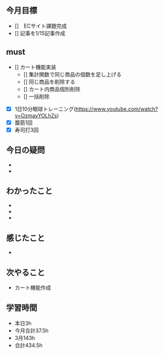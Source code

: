 
## 今月目標
- []　ECサイト課題完成
- [] 記事を1/15記事作成


## must
- [] カート機能実装
  - [] 集計関数で同じ商品の個数を足し上げる
  - [] 同じ商品を削除する
  - [] カート内商品個別削除
  - [] 一括削除
  
  
   
- [x] 1日10分眼球トレーニング(https://www.youtube.com/watch?v=OzmayYOLhZs)
- [x] 腹筋1回
- [x] 寿司打3回

##  今日の疑問
- 
- 

## わかったこと
- 
- 
- 

  
## 感じたこと
- 
  
## 次やること
  - カート機能作成

## 学習時間
  - 本日3h
  - 今月合計37.5h
  - 3月143h
  - 合計434.5h
